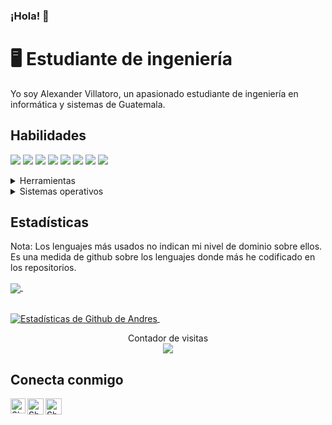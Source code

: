 ### ¡Hola! 👋
<!--
**Alex1182118/Alex1182118** is a ✨ _special_ ✨ repository because its `README.md` (this file) appears on your GitHub profile.

Here are some ideas to get you started:

- 🔭 I’m currently working on ...
- 🌱 I’m currently learning ...
- 👯 I’m looking to collaborate on ...
- 🤔 I’m looking for help with ...
- 💬 Ask me about ...
- 📫 How to reach me: ...
- 😄 Pronouns: ...
- ⚡ Fun fact: ...
-->
# 🖥 Estudiante de ingeniería
Yo soy Alexander Villatoro, un apasionado estudiante de ingeniería en informática y sistemas de Guatemala.
## Habilidades
<img src="https://img.shields.io/badge/-C%23-blueviolet" /> <img src="https://img.shields.io/badge/-C%2B%2B-blue" /> <img src="https://img.shields.io/badge/-Java-orange" />
<img src="https://img.shields.io/badge/-HTML-red" /> <img src="https://img.shields.io/badge/-SQL%20Server-lightgrey" /> <img src="https://img.shields.io/badge/-SonyVegas%20CS6-9cf" /> <img src="https://img.shields.io/badge/-HTML-red" /> <img src="https://img.shields.io/badge/-Python-lightgrey" />

<details>
	<summary>Herramientas</summary>
	<ul>
    <li>Visual Studio</li>
    <li>Netbeans</li>
	  <li>Python</li>
	  <li>SQL Server Management Studio</li>
	  <li>Sony Vegas</li>
	</ul>
</details>

<details>
	<summary>Sistemas operativos</summary>
	<ul>
	  <li>Windows</li>
    <li>Ubuntu</li>
	</ul>
</details>

## Estadísticas
Nota: Los lenguajes más usados no indican mi nivel de dominio sobre ellos. Es una medida de github sobre los lenguajes donde más he codificado en los repositorios.

<a href="https://github.com/AndresSGalvezA/github-readme-stats">
  <img align="center" src="https://github-readme-stats.vercel.app/api/top-langs/?username=AndresSGalvezA&layout=compact&theme=tokyonight" />
</a> &nbsp;&nbsp;&nbsp;&nbsp;&nbsp;&nbsp;&nbsp;&nbsp;&nbsp;&nbsp;&nbsp;&nbsp;

<br><a href="https://github.com/AndresSGalvezA/github-readme-stats">
  <img align="center" src="https://github-readme-stats.vercel.app/api?username=LesterAGarciaA97&show_icons=true&include_all_commits=true&theme=tokyonight&line_height=27" alt="Estadísticas de Github de Andres" />
</a> &nbsp;

<p align="center"> 
  Contador de visitas<br>
  <img src="https://profile-counter.glitch.me/sagar-viradiya/count.svg" />
</p>

## Conecta conmigo
<a href="https://www.linkedin.com/in/andres-g%C3%A1lvez-920b141b0/">
    <img align="left" alt="Shubhamdeep Jha | Linkedin" width="24px" src="https://github.com/TheDudeThatCode/TheDudeThatCode/blob/master/Assets/Linkedin.svg" />
  </a>
  <a href="https://twitter.com/andarrz">
    <img align="left" alt="Shubhamdeep Jha | Twitter" width="26px" src="https://github.com/TheDudeThatCode/TheDudeThatCode/blob/master/Assets/Twitter.svg" />
  </a>
  <a href="mailto:asgasebastian@gmail.com">
    <img align="left" alt="Shubhamdeep Jha | Gmail" width="26px" src="https://github.com/TheDudeThatCode/TheDudeThatCode/blob/master/Assets/Gmail.svg" />
  </a>
